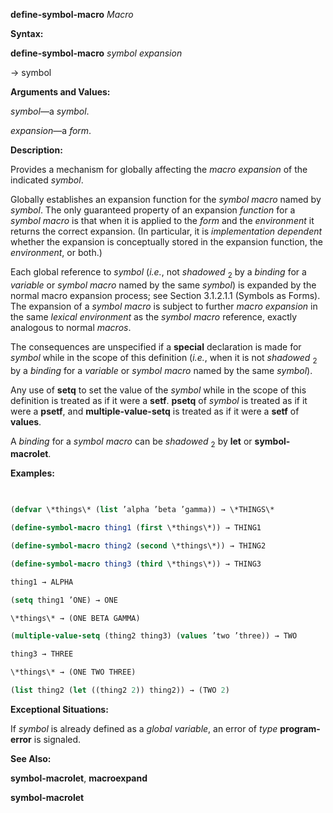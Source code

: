 **define-symbol-macro** *Macro* 



**Syntax:** 



**define-symbol-macro** *symbol expansion* 



→ symbol 



**Arguments and Values:** 



*symbol*—a *symbol*. 



*expansion*—a *form*. 



**Description:** 



Provides a mechanism for globally affecting the *macro expansion* of the indicated *symbol*. 



Globally establishes an expansion function for the *symbol macro* named by *symbol*. The only guaranteed property of an expansion *function* for a *symbol macro* is that when it is applied to the *form* and the *environment* it returns the correct expansion. (In particular, it is *implementation dependent* whether the expansion is conceptually stored in the expansion function, the *environment*, or both.)  







Each global reference to *symbol* (*i.e.*, not *shadowed* <sub>2</sub> by a *binding* for a *variable* or *symbol macro* named by the same *symbol*) is expanded by the normal macro expansion process; see Section 3.1.2.1.1 (Symbols as Forms). The expansion of a *symbol macro* is subject to further *macro expansion* in the same *lexical environment* as the *symbol macro* reference, exactly analogous to normal *macros*. 



The consequences are unspecified if a **special** declaration is made for *symbol* while in the scope of this definition (*i.e.*, when it is not *shadowed* <sub>2</sub> by a *binding* for a *variable* or *symbol macro* named by the same *symbol*). 



Any use of **setq** to set the value of the *symbol* while in the scope of this definition is treated as if it were a **setf**. **psetq** of *symbol* is treated as if it were a **psetf**, and **multiple-value-setq** is treated as if it were a **setf** of **values**. 



A *binding* for a *symbol macro* can be *shadowed* <sub>2</sub> by **let** or **symbol-macrolet**. 



**Examples:**
```lisp
 

(defvar \*things\* (list ’alpha ’beta ’gamma)) → \*THINGS\* 

(define-symbol-macro thing1 (first \*things\*)) → THING1 

(define-symbol-macro thing2 (second \*things\*)) → THING2 

(define-symbol-macro thing3 (third \*things\*)) → THING3 

thing1 → ALPHA 

(setq thing1 ’ONE) → ONE 

\*things\* → (ONE BETA GAMMA) 

(multiple-value-setq (thing2 thing3) (values ’two ’three)) → TWO 

thing3 → THREE 

\*things\* → (ONE TWO THREE) 

(list thing2 (let ((thing2 2)) thing2)) → (TWO 2) 


```
**Exceptional Situations:** 



If *symbol* is already defined as a *global variable*, an error of *type* **program-error** is signaled. 



**See Also:** 



**symbol-macrolet**, **macroexpand**  







**symbol-macrolet** 



